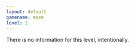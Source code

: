 ```yaml
---
layout: default
gamename: maze
level: 2
---
```

There is no information for this level, intentionally.
